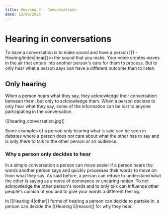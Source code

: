 ```yaml
---
title: Hearing 3 - Conversations
date: 12/09/2025
---
```

# Hearing in conversations

To have a conversation is to make sound and have a person [[1 - Hearing/index|hear]] in the sound that you make. Your voice creates waves in the air that enters into another person's ears for them to process. But to only hear what a person says can have a different outcome than to listen.

## Only hearing

When a person hears what they say, they acknowledge their conversation between them, but only to acknowledge them. When a person decides to only hear what they say, some of the information can be lost to anyone participating in the conversation.

![[hearing_conversation.jpg]]

Some examples of a person only hearing what is said can be seen in debates where a person does not care about what the other has to say and is only there to talk to the other person or an audience.
### Why a person only decides to hear

In a simple conversation a person can move easier if a person hears the words another person says and quickly processes their words to move on from what they say. As said before, a person can refuse to understand what the other is saying as a move of dominance or uncaring notion. To not acknowledge the other person's words and to only talk can influence other people's opinion of you and to give your words a different feeling.

In [[Hearing 4|other]] forms of hearing a person can decide to partake in, a person can decide the [[Hearing 5|reason]] for why they hear.
